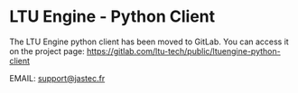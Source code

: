 
# LTU Engine - Python Client

The LTU Engine python client has been moved to GitLab. You can access it on the project page: https://gitlab.com/ltu-tech/public/ltuengine-python-client

EMAIL: support@jastec.fr

